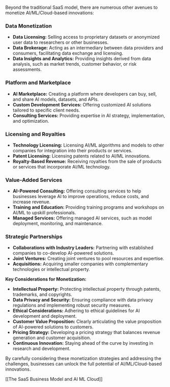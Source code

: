 
Beyond the traditional SaaS model, there are numerous other avenues to monetize AI/ML/Cloud-based innovations:

### Data Monetization

- **Data Licensing:** Selling access to proprietary datasets or anonymized user data to researchers or other businesses.
- **Data Brokerage:** Acting as an intermediary between data providers and consumers, facilitating data exchange and licensing.
- **Data Insights and Analytics:** Providing insights derived from data analysis, such as market trends, customer behavior, or risk assessments.

### Platform and Marketplace

- **AI Marketplace:** Creating a platform where developers can buy, sell, and share AI models, datasets, and APIs.
- **Custom Development Services:** Offering customized AI solutions tailored to specific client needs.
- **Consulting Services:** Providing expertise in AI strategy, implementation, and optimization.

### Licensing and Royalties

- **Technology Licensing:** Licensing AI/ML algorithms and models to other companies for integration into their products or services.
- **Patent Licensing:** Licensing patents related to AI/ML innovations.
- **Royalty-Based Revenue:** Receiving royalties from the sale of products or services that incorporate AI/ML technology.

### Value-Added Services

- **AI-Powered Consulting:** Offering consulting services to help businesses leverage AI to improve operations, reduce costs, and increase revenue.
- **Training and Education:** Providing training programs and workshops on AI/ML to upskill professionals.
- **Managed Services:** Offering managed AI services, such as model deployment, monitoring, and maintenance.

### Strategic Partnerships

- **Collaborations with Industry Leaders:** Partnering with established companies to co-develop AI-powered solutions.
- **Joint Ventures:** Creating joint ventures to pool resources and expertise.
- **Acquisitions:** Acquiring smaller companies with complementary technologies or intellectual property.

**Key Considerations for Monetization:**

- **Intellectual Property:** Protecting intellectual property through patents, trademarks, and copyrights.
- **Data Privacy and Security:** Ensuring compliance with data privacy regulations and implementing robust security measures.
- **Ethical Considerations:** Adhering to ethical guidelines for AI development and deployment.
- **Customer Value Proposition:** Clearly articulating the value proposition of AI-powered solutions to customers.
- **Pricing Strategy:** Developing a pricing strategy that balances revenue generation and customer acquisition.
- **Continuous Innovation:** Staying ahead of the curve by investing in research and development.

By carefully considering these monetization strategies and addressing the challenges, businesses can unlock the full potential of AI/ML/Cloud-based innovations.

[[The SaaS Business Model and AI ML Cloud]]
